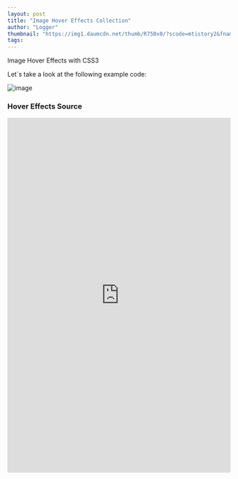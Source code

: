 ```yaml
---
layout: post
title: "Image Hover Effects Collection"
author: "Logger"
thumbnail: "https://img1.daumcdn.net/thumb/R750x0/?scode=mtistory2&fname=https%3A%2F%2Ft1.daumcdn.net%2Fcfile%2Ftistory%2F2323074958AE96BB19"
tags: 
---
```



Image Hover Effects with CSS3

Let`s take a look at the following example code:

![image](https://t1.daumcdn.net/cfile/tistory/2323074958AE96BB19)

### Hover Effects Source

<iframe allowfullscreen="true" allowpaymentrequest="true" allowtransparency="true" class="cp_embed_iframe " frameborder="0" height="800" width="100%" name="cp_embed_1" scrolling="no" src="https://codepen.io/jaehee/embed/JWPgqX?height=800&amp;theme-id=19458&amp;slug-hash=JWPgqX&amp;default-tab=result&amp;user=jaehee&amp;embed-version=2&amp;pen-title=Hover%20Effects&amp;name=cp_embed_1" style="width: 100%; overflow:hidden; display:block;" title="Hover Effects" loading="lazy" id="cp_embed_JWPgqX"></iframe>